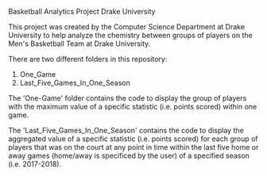 Basketball Analytics Project
Drake University

This project was created by the Computer Science Department at Drake University to help analyze the chemistry between groups of players on the Men's Basketball Team at Drake University.

There are two different folders in this repository:
1. One_Game
2. Last_Five_Games_In_One_Season

The 'One-Game' folder contains the code to display the group of players with the maximum value of a specific statistic (i.e. points scored) within one game.

The 'Last_Five_Games_In_One_Season' contains the code to display the aggregated value of a specific statistic (i.e. points scored) for each group of players that was on the court at any point in time within the last five home or away games (home/away is specificed by the user) of a specified season (i.e. 2017-2018).
